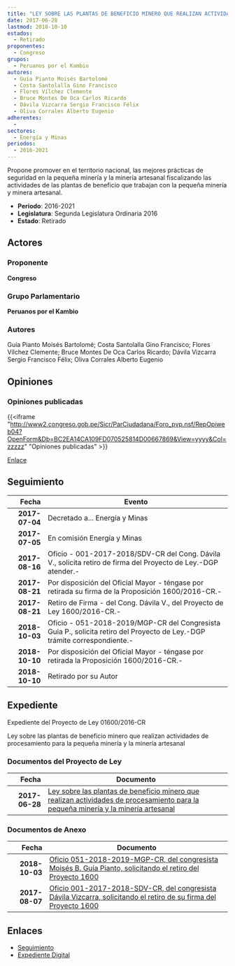 ```yaml
---
title: "LEY SOBRE LAS PLANTAS DE BENEFICIO MINERO QUE REALIZAN ACTIVIDADES DE PROCESAMIENTO PARA LA PEQUEÑA MINERÍA Y LA MINERÍA ARTESANAL"
date: 2017-06-28
lastmod: 2018-10-10
estados: 
  - Retirado
proponentes: 
  - Congreso
grupos: 
  - Peruanos por el Kambio
autores: 
  - Guía Pianto Moisés Bartolomé
  - Costa Santolalla Gino Francisco
  - Flores Vílchez Clemente
  - Bruce Montes De Oca Carlos Ricardo
  - Dávila Vizcarra Sergio Francisco Félix
  - Oliva Corrales Alberto Eugenio
adherentes: 
  - 
sectores: 
  - Energía y Minas
periodos: 
  - 2016-2021
---
```


Propone promover en el territorio nacional, las mejores prácticas de seguridad en la pequeña minería y la minería artesanal fiscalizando las actividades de las plantas de beneficio que trabajan con la pequeña minería y minera artesanal.

- **Periodo**: 2016-2021
- **Legislatura**: Segunda Legislatura Ordinaria 2016
- **Estado**: Retirado

## Actores

### Proponente

**Congreso**

### Grupo Parlamentario

**Peruanos por el Kambio**

### Autores

Guía Pianto Moisés Bartolomé; Costa Santolalla Gino Francisco; Flores Vílchez Clemente; Bruce Montes De Oca Carlos Ricardo; Dávila Vizcarra Sergio Francisco Félix; Oliva Corrales Alberto Eugenio


## Opiniones

### Opiniones publicadas

{{<iframe "http://www2.congreso.gob.pe/Sicr/ParCiudadana/Foro_pvp.nsf/RepOpiweb04?OpenForm&Db=BC2EA14CA109FD070525814D00667869&View=yyyy&Col=zzzzz" "Opiniones publicadas" >}}

[Enlace](http://www2.congreso.gob.pe/Sicr/ParCiudadana/Foro_pvp.nsf/RepOpiweb04?OpenForm&Db=BC2EA14CA109FD070525814D00667869&View=yyyy&Col=zzzzz)

## Seguimiento

| Fecha | Evento |
|------:|--------|
| **2017-07-04** | Decretado a... Energía y Minas|
| **2017-07-05** | En comisión Energía y Minas|
| **2017-08-16** | Oficio - 001-2017-2018/SDV-CR del Cong. Dávila V., solicita retiro de firma del Proyecto de Ley.-DGP atender.-|
| **2017-08-21** | Por disposición del Oficial Mayor - téngase por retirada su firma de la Proposición 1600/2016-CR.-|
| **2017-08-21** | Retiro de Firma - del Cong. Dávila V., del Proyecto de Ley 1600/2016-CR.-|
| **2018-10-03** | Oficio - 051-2018-2019/MGP-CR del Congresista Guia P., solicita retiro del Proyecto de Ley.-DGP trámite correspondiente.-|
| **2018-10-10** | Por disposición del Oficial Mayor - téngase por retirada la Proposición 1600/2016-CR.-|
| **2018-10-10** | Retirado por su Autor|


## Expediente

Expediente del Proyecto de Ley 01600/2016-CR

Ley sobre las plantas de beneficio minero que realizan actividades de procesamiento para la pequeña minería y la minería artesanal


### Documentos del Proyecto de Ley

| Fecha | Documento |
|------:|--------|
| **2017-06-28** | [Ley sobre las plantas de beneficio minero que realizan actividades de procesamiento para la pequeña minería y la minería artesanal](http://www.leyes.congreso.gob.pe/Documentos/2016_2021/Proyectos_de_Ley_y_de_Resoluciones_Legislativas/PL0160020170628..pdf) |

### Documentos de Anexo

| Fecha | Documento |
|------:|--------|
| **2018-10-03** | [Oficio 051-2018-2019-MGP-CR, del congresista Moisés B. Guía Pianto, solicitando el retiro del Proyecto 1600](http://www.leyes.congreso.gob.pe/Documentos/2016_2021/Retiro_de_Proyecto/OFICIO-051-2018-2019-MGP-CR.PDF) |
| **2017-08-07** | [Oficio 001-2017-2018-SDV-CR, del congresista Dávila Vizcarra, solicitando el retiro de su firma del Proyecto 1600](http://www.leyes.congreso.gob.pe/Documentos/2016_2021/Oficios/Congresistas/OFICIO-001-2017-2018-SDV-CR.pdf) |

## Enlaces 

- [Seguimiento](http://www2.congreso.gob.pe/Sicr/TraDocEstProc/CLProLey2016.nsf/f7fff46988ca05b1052578e100829cc7/8b53cd8d64d12f0a0525814d006261b2?OpenDocument)
- [Expediente Digital](http://www2.congreso.gob.pe/Sicr/TraDocEstProc/CLProLey2016.nsf/f7fff46988ca05b1052578e100829cc7/8b53cd8d64d12f0a0525814d006261b2?OpenDocument&Click=05257FB7005EB655.eb71d0cf91d8294e05256cdf006b5706/$Body/0.1C6C)
